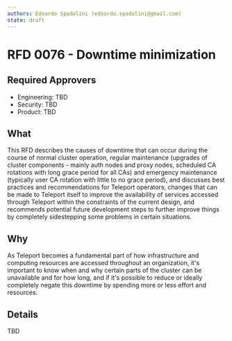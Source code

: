 ```yaml
---
authors: Edoardo Spadolini (edoardo.spadolini@gmail.com)
state: draft
---
```


# RFD 0076 - Downtime minimization

## Required Approvers
* Engineering: TBD
* Security: TBD
* Product: TBD

## What

This RFD describes the causes of downtime that can occur during the course of normal cluster operation, regular maintenance (upgrades of cluster components - mainly auth nodes and proxy nodes, scheduled CA rotations with long grace period for all CAs) and emergency maintenance (typically user CA rotation with little to no grace period), and discusses best practices and recommendations for Teleport operators, changes that can be made to Teleport itself to improve the availability of services accessed through Teleport within the constraints of the current design, and recommends potential future development steps to further improve things by completely sidestepping some problems in certain situations.

## Why

As Teleport becomes a fundamental part of how infrastructure and computing resources are accessed throughout an organization, it's important to know when and why certain parts of the cluster can be unavailable and for how long, and if it's possible to reduce or ideally completely negate this downtime by spending more or less effort and resources.

## Details

TBD
